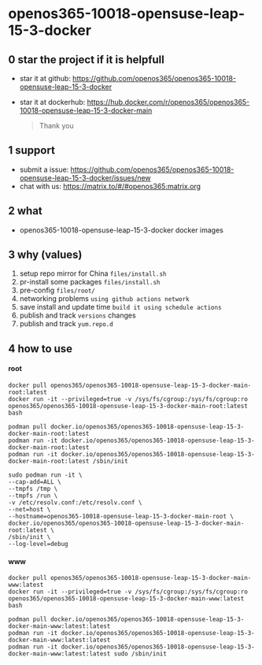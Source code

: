 # openos365-10018-opensuse-leap-15-3-docker

## 0 star the project if it is helpfull

* star it at github: https://github.com/openos365/openos365-10018-opensuse-leap-15-3-docker
* star it at dockerhub: https://hub.docker.com/r/openos365/openos365-10018-opensuse-leap-15-3-docker-main

  > Thank you

## 1 support

* submit a issue: https://github.com/openos365/openos365-10018-opensuse-leap-15-3-docker/issues/new
* chat with us: https://matrix.to/#/#openos365:matrix.org

## 2 what

* openos365-10018-opensuse-leap-15-3-docker docker images
  
## 3 why (values)

1. setup repo mirror for China `files/install.sh`
1. pr-install some packages `files/install.sh`
1. pre-config `files/root/`
1. networking problems `using github actions network`
1. save install and update time `build it using schedule actions`
1. publish and track `versions` changes
1. publish and track `yum.repo.d`

## 4 how to use

#### root
```
docker pull openos365/openos365-10018-opensuse-leap-15-3-docker-main-root:latest
docker run -it --privileged=true -v /sys/fs/cgroup:/sys/fs/cgroup:ro openos365/openos365-10018-opensuse-leap-15-3-docker-main-root:latest bash

podman pull docker.io/openos365/openos365-10018-opensuse-leap-15-3-docker-main-root:latest
podman run -it docker.io/openos365/openos365-10018-opensuse-leap-15-3-docker-main-root:latest
podman run -it docker.io/openos365/openos365-10018-opensuse-leap-15-3-docker-main-root:latest /sbin/init

sudo podman run -it \
--cap-add=ALL \
--tmpfs /tmp \
--tmpfs /run \
-v /etc/resolv.conf:/etc/resolv.conf \
--net=host \
--hostname=openos365-10018-opensuse-leap-15-3-docker-main-root \
docker.io/openos365/openos365-10018-opensuse-leap-15-3-docker-main-root:latest \
/sbin/init \
--log-level=debug

```
#### www

```
docker pull openos365/openos365-10018-opensuse-leap-15-3-docker-main-www:latest
docker run -it --privileged=true -v /sys/fs/cgroup:/sys/fs/cgroup:ro openos365/openos365-10018-opensuse-leap-15-3-docker-main-www:latest bash

podman pull docker.io/openos365/openos365-10018-opensuse-leap-15-3-docker-main-www:latest:latest
podman run -it docker.io/openos365/openos365-10018-opensuse-leap-15-3-docker-main-www:latest:latest
podman run -it docker.io/openos365/openos365-10018-opensuse-leap-15-3-docker-main-www:latest:latest sudo /sbin/init
```
